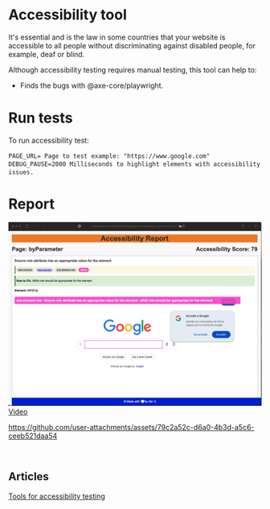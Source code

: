 # Accessibility tool

It's essential and is the law in some countries that your website is accessible to all people without discriminating against disabled people, for example, deaf or blind.

Although accessibility testing requires manual testing, this tool can help to:

- Finds the bugs with @axe-core/playwright.

# Run tests

To run accessibility test:

```
PAGE_URL= Page to test example: "https://www.google.com"
DEBUG_PAUSE=2000 Milliseconds to highlight elements with accessibility issues.
```

# Report

![Reporter](./images/reporter.png)
[Video](https://github.com/user-attachments/assets/79c2a52c-d6a0-4b3d-a5c6-ceeb521daa54)

https://github.com/user-attachments/assets/79c2a52c-d6a0-4b3d-a5c6-ceeb521daa54

&nbsp;
## Articles

[Tools for accessibility testing](https://abigailarmijo.substack.com/p/tools-for-accessibility-testing)
